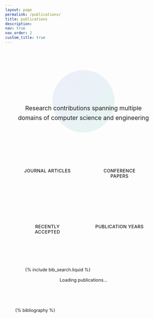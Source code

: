```yaml
---
layout: page
permalink: /publications/
title: publications
description:
nav: true
nav_order: 2
custom_title: true
---
```


<!-- Enhanced Publications Page -->
<div class="publications-container">
  <!-- Header Section -->
  <div class="publications-header">
    <div class="header-content">
      <h1 class="publications-title">
        <i class="fas fa-graduation-cap"></i>
        Publications
      </h1>
      <p class="publications-subtitle">
        Research contributions spanning multiple domains of computer science and engineering
      </p>
    </div>
  </div>

  <!-- Statistics Section -->
  <div class="stats-section">
    <div class="stats-grid">
      <div class="stat-card">
        <div class="stat-icon">
          <i class="fas fa-book"></i>
        </div>
        <div class="stat-content">
          <div class="stat-number" id="journal-count">-</div>
          <div class="stat-label">Journal Articles</div>
        </div>
      </div>
      <div class="stat-card">
        <div class="stat-icon">
          <i class="fas fa-users"></i>
        </div>
        <div class="stat-content">
          <div class="stat-number" id="conference-count">-</div>
          <div class="stat-label">Conference Papers</div>
        </div>
      </div>
      <div class="stat-card">
        <div class="stat-icon">
          <i class="fas fa-star"></i>
        </div>
        <div class="stat-content">
          <div class="stat-number" id="accepted-count">-</div>
          <div class="stat-label">Recently Accepted</div>
        </div>
      </div>
      <div class="stat-card">
        <div class="stat-icon">
          <i class="fas fa-calendar"></i>
        </div>
        <div class="stat-content">
          <div class="stat-number" id="year-span">-</div>
          <div class="stat-label">Publication Years</div>
        </div>
      </div>
    </div>
  </div>

  <!-- Search Section -->
  <div class="search-section">
    <div class="search-container">
      <div class="search-wrapper">
        <i class="fas fa-search search-icon"></i>
        {% include bib_search.liquid %}
      </div>
      <div class="search-stats">
        <span id="total-publications">Loading publications...</span>
      </div>
    </div>
  </div>

  <!-- Publications List -->
  <div class="publications-content">
    <div class="publications">
      {% bibliography %}
    </div>
  </div>
</div>

<style>
  /* Publications Container */
  .publications-container {
    max-width: 1000px;
    margin: 0 auto;
    padding: 2rem;
  }

  /* Header Section */
  .publications-header {
    text-align: center;
    margin-bottom: 3rem;
    position: relative;
  }

  .publications-header::before {
    content: '';
    position: absolute;
    top: 50%;
    left: 50%;
    transform: translate(-50%, -50%);
    width: 200px;
    height: 200px;
    background: linear-gradient(135deg, rgba(99, 102, 241, 0.1), rgba(16, 185, 129, 0.1));
    border-radius: 50%;
    z-index: -1;
  }

  .publications-title {
    font-size: 3rem;
    font-weight: 700;
    background: linear-gradient(135deg, var(--global-theme-color), var(--global-hover-color));
    -webkit-background-clip: text;
    -webkit-text-fill-color: transparent;
    margin-bottom: 1rem;
    display: flex;
    align-items: center;
    justify-content: center;
    gap: 1rem;
  }

  .publications-subtitle {
    font-size: 1.2rem;
    color: var(--global-text-color-light);
    max-width: 600px;
    margin: 0 auto;
    line-height: 1.6;
  }

  /* Statistics Section */
  .stats-section {
    margin-bottom: 3rem;
  }

  .stats-grid {
    display: grid;
    grid-template-columns: repeat(auto-fit, minmax(200px, 1fr));
    gap: 1.5rem;
    max-width: 800px;
    margin: 0 auto;
  }

  .stat-card {
    background: var(--global-card-bg-color);
    border-radius: 1rem;
    padding: 1.5rem;
    box-shadow: var(--global-card-shadow);
    border: 1px solid var(--global-divider-color);
    transition: all 0.3s cubic-bezier(0.4, 0, 0.2, 1);
    text-align: center;
    position: relative;
    overflow: hidden;
  }

  .stat-card::before {
    content: '';
    position: absolute;
    top: 0;
    left: 0;
    right: 0;
    height: 3px;
    background: linear-gradient(135deg, var(--global-theme-color), var(--global-hover-color));
  }

  .stat-card:hover {
    transform: translateY(-3px);
    box-shadow: var(--global-card-hover-shadow);
  }

  .stat-icon {
    font-size: 2rem;
    color: var(--global-theme-color);
    margin-bottom: 1rem;
  }

  .stat-number {
    font-size: 2.5rem;
    font-weight: 700;
    color: var(--global-text-color);
    margin-bottom: 0.5rem;
    background: linear-gradient(135deg, var(--global-theme-color), var(--global-hover-color));
    -webkit-background-clip: text;
    -webkit-text-fill-color: transparent;
  }

  .stat-label {
    font-size: 0.9rem;
    color: var(--global-text-color-light);
    font-weight: 500;
    text-transform: uppercase;
    letter-spacing: 0.5px;
  }

  /* Search Section */
  .search-section {
    background: var(--global-card-bg-color);
    border-radius: 1rem;
    padding: 2rem;
    margin-bottom: 3rem;
    box-shadow: var(--global-card-shadow);
    border: 1px solid var(--global-divider-color);
  }

  .search-container {
    display: flex;
    flex-direction: column;
    gap: 1rem;
  }

  .search-wrapper {
    position: relative;
    max-width: 500px;
    margin: 0 auto;
    width: 100%;
  }

  .search-icon {
    position: absolute;
    left: 1rem;
    top: 50%;
    transform: translateY(-50%);
    color: var(--global-text-color-light);
    z-index: 2;
  }

  #bibsearch {
    width: 100%;
    padding: 0.75rem 1rem 0.75rem 3rem !important;
    border: 2px solid var(--global-divider-color);
    border-radius: 0.75rem;
    background: var(--global-bg-color);
    color: var(--global-text-color);
    font-size: 1rem;
    transition: all 0.3s ease;
    box-shadow: 0 2px 8px rgba(0,0,0,0.05);
  }

  #bibsearch:focus {
    outline: none;
    border-color: var(--global-theme-color);
    box-shadow: 0 0 0 3px rgba(99, 102, 241, 0.1);
    transform: translateY(-1px);
  }

  .search-stats {
    text-align: center;
    color: var(--global-text-color-light);
    font-size: 0.9rem;
  }

  /* Publications Content */
  .publications-content {
    position: relative;
  }

  /* Enhanced Publication Items */
  .publications .bibliography {
    list-style: none;
    padding: 0;
  }

  .publications .bibliography li {
    background: var(--global-card-bg-color);
    border-radius: 1rem;
    padding: 2rem;
    margin-bottom: 2rem;
    box-shadow: var(--global-card-shadow);
    border: 1px solid var(--global-divider-color);
    transition: all 0.3s cubic-bezier(0.4, 0, 0.2, 1);
    position: relative;
    overflow: hidden;
  }

  .publications .bibliography li::before {
    content: '';
    position: absolute;
    top: 0;
    left: 0;
    width: 4px;
    height: 100%;
    background: linear-gradient(135deg, var(--global-theme-color), var(--global-hover-color));
    opacity: 0;
    transition: opacity 0.3s ease;
  }

  .publications .bibliography li:hover {
    transform: translateY(-3px);
    box-shadow: var(--global-card-hover-shadow);
  }

  .publications .bibliography li:hover::before {
    opacity: 1;
  }

  /* Publication Title */
  .publications .title {
    font-size: 1.3rem;
    font-weight: 600;
    color: var(--global-text-color);
    margin-bottom: 0.75rem;
    line-height: 1.4;
  }

  .publications .title a {
    color: inherit;
    text-decoration: none;
    transition: color 0.3s ease;
  }

  .publications .title a:hover {
    color: var(--global-theme-color);
  }

  /* Authors */
  .publications .author {
    color: var(--global-text-color-light);
    margin-bottom: 0.5rem;
    font-size: 1rem;
  }

  .publications .author em {
    color: var(--global-theme-color);
    font-weight: 500;
    font-style: normal;
  }

  /* Venue */
  .publications .venue {
    color: var(--global-hover-color);
    font-style: italic;
    margin-bottom: 0.5rem;
    font-size: 0.95rem;
  }

  /* Year Badge */
  .publications .year {
    position: absolute;
    top: 1rem;
    right: 1rem;
    background: linear-gradient(135deg, var(--global-theme-color), var(--global-hover-color));
    color: white;
    padding: 0.25rem 0.75rem;
    border-radius: 1rem;
    font-size: 0.8rem;
    font-weight: 500;
    box-shadow: 0 2px 8px rgba(0,0,0,0.1);
  }

  /* Status Badge */
  .publications .bibliography li[data-status="accepted"]::after,
  .publications .bibliography li:has(.note:contains("Just Accepted"))::after {
    content: '✨ Just Accepted';
    position: absolute;
    top: 3.5rem;
    right: 1rem;
    background: linear-gradient(135deg, #10b981, #059669);
    color: white;
    padding: 0.3rem 0.8rem;
    border-radius: 1rem;
    font-size: 0.75rem;
    font-weight: 500;
    box-shadow: 0 2px 8px rgba(16, 185, 129, 0.3);
    animation: pulse 2s infinite;
  }

  @keyframes pulse {
    0%, 100% { 
      box-shadow: 0 2px 8px rgba(16, 185, 129, 0.3);
    }
    50% { 
      box-shadow: 0 4px 16px rgba(16, 185, 129, 0.5);
    }
  }

  /* Conference vs Journal styling */
  .publications .bibliography li[data-type="article"] {
    border-left: 4px solid #f59e0b;
  }

  .publications .bibliography li[data-type="inproceedings"] {
    border-left: 4px solid #8b5cf6;
  }

  /* Publication Type Icons */
  .publications .title::before {
    font-family: "Font Awesome 6 Free";
    font-weight: 900;
    margin-right: 0.5rem;
    opacity: 0.7;
  }

  .publications .bibliography li[data-type="article"] .title::before {
    content: "\f02d"; /* fa-book */
    color: #f59e0b;
  }

  .publications .bibliography li[data-type="inproceedings"] .title::before {
    content: "\f0c0"; /* fa-users */
    color: #8b5cf6;
  }

  /* Enhanced hover effects */
  .publications .bibliography li:hover {
    transform: translateY(-5px) scale(1.01);
    box-shadow: 0 20px 40px rgba(0,0,0,0.15);
  }

  /* Year Dividers */
  .publications .year-divider {
    display: flex;
    align-items: center;
    margin: 3rem 0 2rem;
    font-size: 2rem;
    font-weight: 700;
    color: var(--global-text-color-light);
  }

  .publications .year-divider::before,
  .publications .year-divider::after {
    content: '';
    flex: 1;
    height: 2px;
    background: linear-gradient(135deg, transparent, var(--global-divider-color), transparent);
  }

  .publications .year-divider span {
    margin: 0 2rem;
    background: var(--global-bg-color);
    padding: 0.5rem 1rem;
    border-radius: 2rem;
    border: 2px solid var(--global-divider-color);
  }

  /* Responsive Design */
  @media (max-width: 768px) {
    .publications-container {
      padding: 1rem;
    }

    .publications-title {
      font-size: 2rem;
      flex-direction: column;
      gap: 0.5rem;
    }

    .publications-subtitle {
      font-size: 1rem;
    }

    .search-section {
      padding: 1.5rem;
    }

    .publications .bibliography li {
      padding: 1.5rem;
    }

    .publications .year {
      position: static;
      display: inline-block;
      margin-bottom: 0.5rem;
    }
  }

  /* Dark Mode Adjustments */
  [data-theme="dark"] .search-section {
    background: var(--global-card-bg-color-dark);
  }

  [data-theme="dark"] .publications .bibliography li {
    background: var(--global-card-bg-color-dark);
  }
</style>

<script>
  document.addEventListener('DOMContentLoaded', function() {
    // Wait for bibliography to load
    setTimeout(() => {
      calculateStatistics();
      addYearDividers();
      setupSearch();
    }, 1000);
    
    // Also try again after a longer delay to ensure everything is loaded
    setTimeout(() => {
      calculateStatistics();
    }, 2000);
  });

  function calculateStatistics() {
    const pubItems = document.querySelectorAll('.publications .bibliography li');
    const totalElement = document.getElementById('total-publications');
    
    let journalCount = 0;
    let conferenceCount = 0;
    let acceptedCount = 0;
    let years = new Set();

    pubItems.forEach(item => {
      // Count by publication type - check venue text more comprehensively
      const itemText = item.textContent.toLowerCase();
      const venue = item.querySelector('.venue')?.textContent || '';
      
      // Debug log to see what we're working with
      console.log('Item text:', itemText);
      console.log('Venue:', venue);
      
      if (venue.includes('Transactions') || venue.includes('Journal') || 
          itemText.includes('transactions') || itemText.includes('journal')) {
        journalCount++;
        item.setAttribute('data-type', 'article');
      } else if (venue.includes('Proceedings') || venue.includes('Conference') ||
                 itemText.includes('proceedings') || itemText.includes('conference')) {
        conferenceCount++;
        item.setAttribute('data-type', 'inproceedings');
      } else {
        // If we can't determine type, assume it's a conference paper
        conferenceCount++;
        item.setAttribute('data-type', 'inproceedings');
      }

      // Count recently accepted
      if (itemText.includes('just accepted')) {
        acceptedCount++;
      }

      // Collect years
      const yearElement = item.querySelector('.year');
      if (yearElement) {
        years.add(yearElement.textContent.trim());
      }
    });

    console.log('Total items found:', pubItems.length);
    console.log('Journal count:', journalCount);
    console.log('Conference count:', conferenceCount);
    console.log('Accepted count:', acceptedCount);

    // Update statistics
    document.getElementById('journal-count').textContent = journalCount;
    document.getElementById('conference-count').textContent = conferenceCount;
    document.getElementById('accepted-count').textContent = acceptedCount;
    
    const yearArray = Array.from(years).sort();
    const yearSpan = yearArray.length > 1 ? 
      `${yearArray[0]}-${yearArray[yearArray.length - 1]}` : 
      yearArray[0] || '-';
    document.getElementById('year-span').textContent = yearSpan;

    if (totalElement) {
      totalElement.textContent = `${pubItems.length} publications found`;
    }
  }

  function setupSearch() {
    const searchInput = document.getElementById('bibsearch');
    const totalElement = document.getElementById('total-publications');
    
    if (searchInput) {
      searchInput.addEventListener('input', function() {
        const pubItems = document.querySelectorAll('.publications .bibliography li');
        const visiblePubs = document.querySelectorAll('.publications .bibliography li:not([style*="display: none"])');
        if (totalElement) {
          totalElement.textContent = `${visiblePubs.length} of ${pubItems.length} publications shown`;
        }
      });
    }
  }

  function addYearDividers() {
    const pubItems = document.querySelectorAll('.publications .bibliography li');
    let currentYear = null;
    
    pubItems.forEach((item, index) => {
      const yearElement = item.querySelector('.year');
      if (yearElement) {
        const year = yearElement.textContent.trim();
        if (year !== currentYear) {
          currentYear = year;
          const divider = document.createElement('div');
          divider.className = 'year-divider';
          divider.innerHTML = `<span>${year}</span>`;
          item.parentNode.insertBefore(divider, item);
        }
      }
    });
  }
</script>
